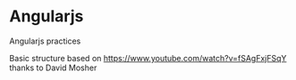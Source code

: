 # Angularjs
Angularjs practices

Basic structure based on https://www.youtube.com/watch?v=fSAgFxjFSqY thanks to David Mosher

